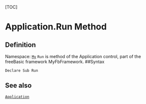 [TOC]
# Application.Run Method

## Definition
Namespace: [`My`](My.md)
`Run` is method of the Application control, part of the freeBasic framework MyFbFramework.
##Syntax
```freeBasic
Declare Sub Run
```

## See also
[`Application`](Application.md)
